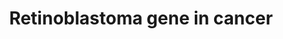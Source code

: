 ---
annotations:
- id: PW:0000013
  parent: disease pathway
  type: Pathway Ontology
  value: disease pathway
- id: PW:0000605
  parent: disease pathway
  type: Pathway Ontology
  value: cancer pathway
- id: DOID:162
  parent: disease of cellular proliferation
  type: Disease Ontology
  value: cancer
authors:
- JYoungren
- MaintBot
- Mkutmon
- Egonw
- Evelo
- Khanspers
- Lindarieswijk
- AlexanderPico
- Fehrhart
- Finterly
- Eweitz
citedin:
- link: PMC9015122
  title: Understanding signaling and metabolic paths using semantified and harmonized
    information about biological interactions (2022)
- link: PMC8751594
  title: DNA methylation of ARHGAP30 is negatively associated with ARHGAP30 expression
    in lung adenocarcinoma, which reduces tumor immunity and is detrimental to patient
    survival (2021)
- link: PMC8405074
  title: 'Identification of CCNB2 as A Potential Non-Invasive Breast Cancer

    Biomarker in Peripheral Blood Mononuclear Cells Using The

    Systems Biology Approach (2021)'
- link: PMC8263939
  title: Systems Biomedicine of Primary and Metastatic Colorectal Cancer Reveals Potential
    Therapeutic Targets (2021)
- link: PMC7470419
  title: A novel single-cell based method for breast cancer prognosis (2020)
- link: PMC6993862
  title: Proteostasis regulators modulate proteasomal activity and gene expression
    to attenuate multiple phenotypes in Fabry disease (2020)
- link: PMC6961668
  title: The double dealing of cyclin D1 (2020)
- link: PMC5698002
  title: Characteristic miRNA expression signature and random forest survival analysis
    identify potential cancer-driving miRNAs in a broad range of head and neck squamous
    cell carcinoma subtypes (2018)
- link: PMC5085087
  title: Long Term Culture of the A549 Cancer Cell Line Promotes Multilamellar Body
    Formation and Differentiation towards an Alveolar Type II Pneumocyte Phenotype
    (2016)
- link: PMC9512912
  title: 'Identification of the effects of COVID-19 on patients with pulmonary fibrosis
    and lung cancer: a bioinformatics analysis and literature review (2022)'
- link: 10.1097/md.0000000000039057
  title: Investigation of the relationship between COVID-19 and pancreatic cancer
    using bioinformatics and systems biology approaches (2024)
- link: PMC9785216
  title: Comparative RNA-Sequencing Analysis Reveals High Complexity and Heterogeneity
    of Transcriptomic and Immune Profiles in Hepatocellular Carcinoma Tumors of Viral
    (HBV, HCV) and Non-Viral Etiology (2022)
- link: PMC12301734
  title: Investigating Transcriptional Age Acceleration in Inflammatory Skin Diseases
- link: PMC11831748
  title: Bioinformatics analysis identifies dysregulation of miR-548F-3p and its hub
    gene in triple-negative breast cancer (2025)
- link: PMC12106470
  title: 'Glypican-3 regulated epithelial mesenchymal transformation-related genes
    in osteosarcoma: based on comprehensive tumor microenvironment profiling (2025)'
communities:
- CPTAC
- Diseases
- PancCanNet
description: Describes the role of retinoblastoma (RB) gene in cancer.  Proteins on
  this pathway have targeted assays available via the [CPTAC Assay Portal](https://assays.cancer.gov/available_assays?wp_id=WP2446).
last-edited: 2025-03-03
ndex: dfe8d348-8b64-11eb-9e72-0ac135e8bacf
organisms:
- Homo sapiens
redirect_from:
- /index.php/Pathway:WP2446
- /instance/WP2446
- /instance/WP2446_r137129
revision: r137129
schema-jsonld:
- '@context': https://schema.org/
  '@id': https://wikipathways.github.io/pathways/WP2446.html
  '@type': Dataset
  creator:
    '@type': Organization
    name: WikiPathways
  description: Describes the role of retinoblastoma (RB) gene in cancer.  Proteins
    on this pathway have targeted assays available via the [CPTAC Assay Portal](https://assays.cancer.gov/available_assays?wp_id=WP2446).
  keywords:
  - ABL1
  - ANLN
  - BARD1
  - CCDC6
  - CCNA2
  - CCNB1
  - CCNB2
  - CCND1
  - CCND3
  - CCNE1
  - CCNE2
  - CDC25A
  - CDC25B
  - CDC45
  - CDC7
  - CDK1
  - CDK2
  - CDK4
  - CDK6
  - CDKN1A
  - CDKN1B
  - CDT1
  - CHEK1
  - DCK
  - DHFR
  - DNMT1
  - E2F1
  - E2F2
  - E2F3
  - FAF1
  - FANCG
  - H2AFZ
  - HDAC1
  - HLTF
  - HMGB1
  - HMGB2
  - KIF4A
  - MAPK13
  - MCM3
  - MCM4
  - MCM6
  - MCM7
  - MDM2
  - MIR29B1
  - MIR29B2
  - MSH6
  - MYC
  - NPAT
  - ORC1
  - PCNA
  - PLK4
  - POLA1
  - POLD3
  - POLE
  - POLE2
  - PRIM1
  - PRKDC
  - PRMT2
  - RABIF
  - RAF1
  - RB1
  - RBBP4
  - RBBP7
  - RBP1
  - RFC3
  - RFC4
  - RFC5
  - RPA1
  - RPA2
  - RPA3
  - RRM1
  - RRM2
  - SAP30
  - SIN3A
  - SKP2
  - SMARCA2
  - SMC1A
  - SMC2
  - SMC3
  - STMN1
  - SUV39H1
  - TFDP1
  - TFDP2
  - TOP2A
  - TP53
  - TTK
  - TYMS
  - WEE1
  - ZNF655
  license: CC0
  name: Retinoblastoma gene in cancer
seo: CreativeWork
title: Retinoblastoma gene in cancer
wpid: WP2446
---